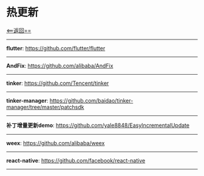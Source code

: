 # 热更新


[<==返回==](https://github.com/fengyongge/AppOpenCollect/tree/master/Android)

---

**flutter**:  https://github.com/flutter/flutter

---

**AndFix**:  https://github.com/alibaba/AndFix

---

**tinker**:  https://github.com/Tencent/tinker

---

**tinker-manager**: https://github.com/baidao/tinker-manager/tree/master/patchsdk

---

**补丁增量更新demo**: https://github.com/yale8848/EasyIncrementalUpdate

---

**weex**:  https://github.com/alibaba/weex

---

**react-native**:  https://github.com/facebook/react-native

---






